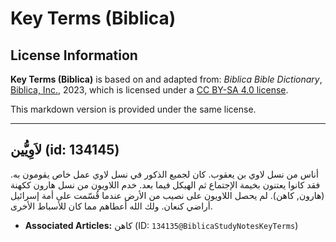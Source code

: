 # Key Terms (Biblica)

## License Information

**Key Terms (Biblica)** is based on and adapted from: _Biblica Bible Dictionary_, [Biblica, Inc.](https://www.biblica.com/), 2023, which is licensed under a [CC BY-SA 4.0 license](https://creativecommons.org/licenses/by-sa/4.0/legalcode.en).

This markdown version is provided under the same license.



--------------------------------

## لاَوِيُّين (id: 134145)

أناس من نسل لاوي بن يعقوب. كان لجميع الذكور في نسل لاوي عمل خاص يقومون به. فقد كانوا يعتنون بخيمة الإجتماع ثم الهيكل فيما بعد. خدم اللاويون من نسل هارون ككهنة (هارون, كاهن). لم يحصل اللاويون على نصيب من الأرض عندما قُسّمت على أمة إسرائيل أراضي كنعان. ولك الله أعطاهم مما كان للأسباط الأخرى.

* **Associated Articles:** كاهن (ID: `134135@BiblicaStudyNotesKeyTerms`)

